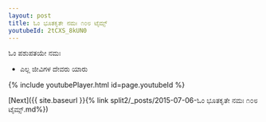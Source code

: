 ```yaml
---
layout: post
title: ಓಂ ಭೂತಕೃತೇ ನಮಃ ೧೦೮ ಟೈಮ್ಸ್
youtubeId: 2tCXS_8kUN0
---
```

 
 
 ಓಂ ಪಶುಪತಯೇ ನಮಃ  
 
 -  ಎಲ್ಲ ಜೀವಿಗಳ ದೇವರು ಯಾರು 
 
  
 
  
 
 
 
 
 
 


{% include youtubePlayer.html id=page.youtubeId %}
 
[Next]({{ site.baseurl }}{% link  split2/_posts/2015-07-06-ಓಂ ಭೂತಕೃತೇ ನಮಃ ೧೦೮ ಟೈಮ್ಸ್.md%})
 
